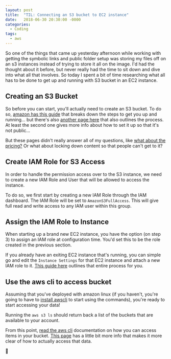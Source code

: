 ```yaml
---
layout: post
title:  "TIL: Connecting an S3 bucket to EC2 instance"
date:   2018-06-30 20:30:00 -0000
categories:
  - Coding
tags:
  - aws
---
```

So one of the things that came up yesterday afternoon while working with getting the symbolic links and public folder setup was storing my files off on an s3 instances instead of trying to store it all on the image. I'd had the thought about it before, but never really had the time to sit down and dive into what all that involves. So today I spent a bit of time researching what all has to be done to get up and running with S3 bucket in an EC2 instance.

## Creating an S3 Bucket
So before you can start, you'll actually need to create an S3 bucket. To do so, [amazon has this guide](https://docs.aws.amazon.com/quickstarts/latest/s3backup/step-1-create-bucket.html) that breaks down the steps to get you up and running... but there's also [another page here](https://docs.aws.amazon.com/AmazonS3/latest/user-guide/create-bucket.html) that also outlines the process. At least the second one gives more info about how to set it up so that it's not public...

But these pages didn't really answer all of my questions, like [what about the pricing?](https://aws.amazon.com/s3/pricing/) Or what about locking down content so that people can't get to it?

## Create IAM Role for S3 Access
In order to handle the permission access over to the S3 instance, we need to create a new IAM Role and User that will be allowed to access the instance.

To do so, we first start by creating a new IAM Role through the IAM dashboard. The IAM Role will be set to `AmazonS3FullAccess`. This will give full read and write access to any IAM user within this group.

## Assign the IAM Role to Instance
When starting up a brand new EC2 instance, you have the option (on step 3) to assign an IAM role at configuration time. You'd set this to be the role created in the previous section.

If you already have an exiting EC2 instance that's running, you can simple go and edit the `Instance Settings` for that EC2 instance and attach a new IAM role to it. [This guide here](https://aws.amazon.com/blogs/security/easily-replace-or-attach-an-iam-role-to-an-existing-ec2-instance-by-using-the-ec2-console/) outlines that entire process for you.

## Use the aws cli to access bucket
Assuming that you've deployed with amazon linux (if you haven't, you're going to have to [install awscli](https://docs.aws.amazon.com/cli/latest/userguide/installing.html) to start using the commands), you're ready to start accessing your data!

Running the `aws s3 ls` should return back a list of the buckets that are available to your account.

From this point, [read the aws cli](https://docs.aws.amazon.com/cli/latest/reference/s3/) documentation on how you can access items in your bucket. [This page](https://docs.aws.amazon.com/cli/latest/userguide/using-s3-commands.html) has a little bit more info that makes it more clear of how to actually access that data.

💚